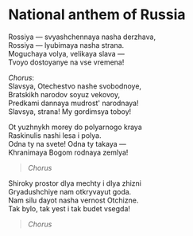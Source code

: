 # National anthem of Russia

Rossiya — svyashchennaya nasha derzhava,  
Rossiya — lyubimaya nasha strana.  
Moguchaya volya, velikaya slava —  
Tvoyo dostoyanye na vse vremena!

_Chorus_:  
Slavsya, Otechestvo nashe svobodnoye,  
Bratskikh narodov soyuz vekovoy,  
Predkami dannaya mudrost' narodnaya!  
Slavsya, strana! My gordimsya toboy!

Ot yuzhnykh morey do polyarnogo kraya  
Raskinulis nashi lesa i polya.  
Odna ty na svete! Odna ty takaya —  
Khranimaya Bogom rodnaya zemlya!

> _Chorus_

Shiroky prostor dlya mechty i dlya zhizni  
Gryadushchiye nam otkryvayut goda.  
Nam silu dayot nasha vernost Otchizne.  
Tak bylo, tak yest i tak budet vsegda!

> _Chorus_
